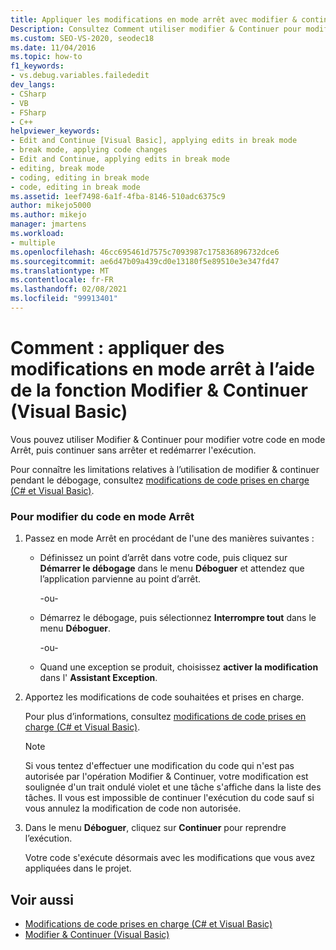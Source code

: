 ```yaml
---
title: Appliquer les modifications en mode arrêt avec modifier & continuer | Microsoft Docs
Description: Consultez Comment utiliser modifier & Continuer pour modifier votre code Visual Basic en mode arrêt. Il existe plusieurs façons de passer en mode arrêt.
ms.custom: SEO-VS-2020, seodec18
ms.date: 11/04/2016
ms.topic: how-to
f1_keywords:
- vs.debug.variables.failededit
dev_langs:
- CSharp
- VB
- FSharp
- C++
helpviewer_keywords:
- Edit and Continue [Visual Basic], applying edits in break mode
- break mode, applying code changes
- Edit and Continue, applying edits in break mode
- editing, break mode
- coding, editing in break mode
- code, editing in break mode
ms.assetid: 1eef7498-6a1f-4fba-8146-510adc6375c9
author: mikejo5000
ms.author: mikejo
manager: jmartens
ms.workload:
- multiple
ms.openlocfilehash: 46cc695461d7575c7093987c175836896732dce6
ms.sourcegitcommit: ae6d47b09a439cd0e13180f5e89510e3e347fd47
ms.translationtype: MT
ms.contentlocale: fr-FR
ms.lasthandoff: 02/08/2021
ms.locfileid: "99913401"
---
```

# <a name="how-to-apply-edits-in-break-mode-with-edit-and-continue-visual-basic"></a>Comment : appliquer des modifications en mode arrêt à l’aide de la fonction Modifier & Continuer (Visual Basic)
Vous pouvez utiliser Modifier &amp; Continuer pour modifier votre code en mode Arrêt, puis continuer sans arrêter et redémarrer l'exécution.

Pour connaître les limitations relatives à l’utilisation de modifier & continuer pendant le débogage, consultez [modifications de code prises en charge (C# et Visual Basic)](../debugger/supported-code-changes-csharp.md).

### <a name="to-edit-code-in-break-mode"></a>Pour modifier du code en mode Arrêt

1. Passez en mode Arrêt en procédant de l'une des manières suivantes :

    - Définissez un point d’arrêt dans votre code, puis cliquez sur **Démarrer le débogage** dans le menu **Déboguer** et attendez que l’application parvienne au point d’arrêt.

         -ou-

    - Démarrez le débogage, puis sélectionnez **Interrompre tout** dans le menu **Déboguer**.

         -ou-

    - Quand une exception se produit, choisissez **activer la modification** dans l' **Assistant Exception**.

2. Apportez les modifications de code souhaitées et prises en charge.

     Pour plus d’informations, consultez [modifications de code prises en charge (C# et Visual Basic)](../debugger/supported-code-changes-csharp.md).

    > [!NOTE]
    > Si vous tentez d'effectuer une modification du code qui n'est pas autorisée par l'opération Modifier &amp; Continuer, votre modification est soulignée d'un trait ondulé violet et une tâche s'affiche dans la liste des tâches. Il vous est impossible de continuer l'exécution du code sauf si vous annulez la modification de code non autorisée.

3. Dans le menu **Déboguer**, cliquez sur **Continuer** pour reprendre l’exécution.

     Votre code s'exécute désormais avec les modifications que vous avez appliquées dans le projet.

## <a name="see-also"></a>Voir aussi
- [Modifications de code prises en charge (C# et Visual Basic)](../debugger/supported-code-changes-csharp.md)
- [Modifier &amp; Continuer (Visual Basic)](../debugger/edit-and-continue-visual-basic.md)
